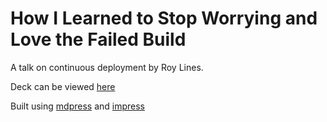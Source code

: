 # How I Learned to Stop Worrying and Love the Failed Build

A talk on continuous deployment by Roy Lines.

Deck can be viewed [here](http://roylines.co.uk/how-i-learned-to-stop-worrying-and-love-the-failed-build)

Built using [mdpress](https://github.com/egonSchiele/mdpress) and [impress](https://github.com/bartaz/impress.js)
